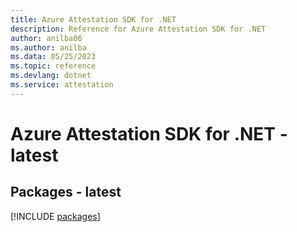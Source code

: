 ```yaml
---
title: Azure Attestation SDK for .NET
description: Reference for Azure Attestation SDK for .NET
author: anilba06
ms.author: anilba
ms.data: 05/25/2023
ms.topic: reference
ms.devlang: dotnet
ms.service: attestation
---
```

# Azure Attestation SDK for .NET - latest
## Packages - latest
[!INCLUDE [packages](attestation-index.md)]